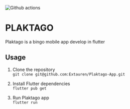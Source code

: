![Github actions](https://github.com/Extauren/Plaktago-App/actions/workflows/actions.yaml/badge.svg)

# PLAKTAGO

Plaktago is a bingo mobile app develop in flutter

## Usage

1. Clone the repository   
   ```git clone git@github.com:Extauren/Plaktago-App.git```  

2. Install Flutter dependencies  
   ```flutter pub get```  

3. Run Plaktago app   
   ```flutter run```
